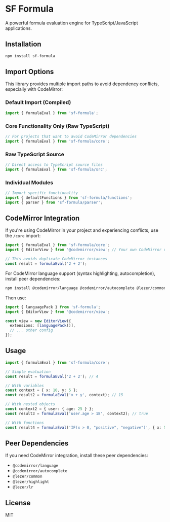 # SF Formula

A powerful formula evaluation engine for TypeScript/JavaScript applications.

## Installation

```bash
npm install sf-formula
```

## Import Options

This library provides multiple import paths to avoid dependency conflicts, especially with CodeMirror:

### Default Import (Compiled)
```typescript
import { formulaEval } from 'sf-formula';
```

### Core Functionality Only (Raw TypeScript)
```typescript
// For projects that want to avoid CodeMirror dependencies
import { formulaEval } from 'sf-formula/core';
```

### Raw TypeScript Source
```typescript
// Direct access to TypeScript source files
import { formulaEval } from 'sf-formula/src';
```

### Individual Modules
```typescript
// Import specific functionality
import { defaultFunctions } from 'sf-formula/functions';
import { parser } from 'sf-formula/parser';
```

## CodeMirror Integration

If you're using CodeMirror in your project and experiencing conflicts, use the `/core` import:

```typescript
import { formulaEval } from 'sf-formula/core';
import { EditorView } from '@codemirror/view'; // Your own CodeMirror version

// This avoids duplicate CodeMirror instances
const result = formulaEval('2 + 2');
```

For CodeMirror language support (syntax highlighting, autocompletion), install peer dependencies:

```bash
npm install @codemirror/language @codemirror/autocomplete @lezer/common @lezer/highlight @lezer/lr
```

Then use:
```typescript
import { languagePack } from 'sf-formula';
import { EditorView } from '@codemirror/view';

const view = new EditorView({
  extensions: [languagePack()],
  // ... other config
});
```

## Usage

```typescript
import { formulaEval } from 'sf-formula/core';

// Simple evaluation
const result = formulaEval('2 + 2'); // 4

// With variables
const context = { x: 10, y: 5 };
const result2 = formulaEval('x + y', context); // 15

// With nested objects
const context2 = { user: { age: 25 } };
const result3 = formulaEval('user.age > 18', context2); // true

// With functions
const result4 = formulaEval('IF(x > 0, "positive", "negative")', { x: 5 }); // "positive"
```

## Peer Dependencies

If you need CodeMirror integration, install these peer dependencies:

- `@codemirror/language`
- `@codemirror/autocomplete` 
- `@lezer/common`
- `@lezer/highlight`
- `@lezer/lr`

## License

MIT 